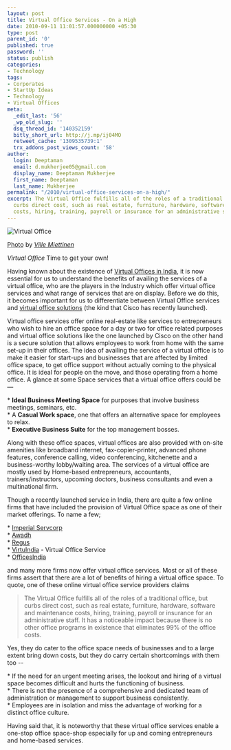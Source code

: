 ```yaml
---
layout: post
title: Virtual Office Services - On a High
date: 2010-09-11 11:01:57.000000000 +05:30
type: post
parent_id: '0'
published: true
password: ''
status: publish
categories:
- Technology
tags:
- Corporates
- StartUp Ideas
- Technology
- Virtual Offices
meta:
  _edit_last: '56'
  _wp_old_slug: ''
  dsq_thread_id: '140352159'
  bitly_short_url: http://j.mp/ij04MO
  retweet_cache: '1309535739:1'
  trx_addons_post_views_count: '58'
author:
  login: Deeptaman
  email: d.mukherjee05@gmail.com
  display_name: Deeptaman Mukherjee
  first_name: Deeptaman
  last_name: Mukherjee
permalink: "/2010/virtual-office-services-on-a-high/"
excerpt: The Virtual Office fulfills all of the roles of a traditional office, but
  curbs direct cost, such as real estate, furniture, hardware, software and maintenance
  costs, hiring, training, payroll or insurance for an administrative staff.
---
```

<div class="figure"><img src="{{ site.baseurl }}/assets/2010/09/virtual-office.jpg" alt="Virtual Office" />
<p class="credit"><abbr class="type" title="Photograph">Photo</abbr> by <cite><a href="http://www.flickr.com/photos/wili/242259195/">Ville Miettinen</a></cite></p>
<p class="caption"><em class="title">Virtual Office </em>Time to get your own!</p>
</div>
<p><!--more--></p>
<p>Having known about the existence of <a href="http://brajeshwar.wpengine.com/2008/get-your-virtual-office-in-india/">Virtual Offices in India</a>, it is now essential for us to understand the benefits of availing the services of a virtual office, who are the players in the Industry which offer virtual office services and what range of services that are on display. Before we do this, it becomes important for us to differentiate between Virtual Office services and <a href="http://sify.com/finance/cisco-unveils-virtual-office-solution-news-default-jegxdoafhgi.html">virtual office solutions</a> (the kind that Cisco has recently launched). </p>
<p>Virtual office services offer online real-estate like services to entrepreneurs who wish to hire an office space for a day or two for office related purposes and virtual office solutions like the one launched by Cisco on the other hand is a secure solution that allows employees to work from home with the same set-up in their offices. The idea of availing the service of a virtual office is to make it easier for start-ups and businesses that are affected by limited office space, to get office support without actually coming to the physical office. It is ideal for people on the move, and those operating from a home office. A glance at some Space services that a virtual office offers could be &mdash;</p>
<p>* <strong>Ideal Business Meeting Space</strong> for purposes that involve business meetings, seminars, etc.<br />
* A <strong>Casual Work space</strong>, one that offers an alternative space for employees to relax.<br />
* <strong>Executive Business Suite</strong> for the top management bosses.</p>
<p>Along with these office spaces, virtual offices are also provided with on-site amenities like broadband internet, fax-copier-printer, advanced phone features, conference calling, video conferencing, kitchenette and a business-worthy lobby/waiting area. The services of a virtual office are mostly used by Home-based entrepreneurs, accountants, trainers/instructors, upcoming doctors, business consultants and even a multinational firm.</p>
<p>Though a recently launched service in India, there are quite a few online firms that have included the provision of Virtual Office space as one of their market offerings. To name a few;</p>
<p>* <a href="http://www.servcorp.co.in/">Imperial Servcorp</a><br />
* <a href="http://www.awadh.in/">Awadh</a><br />
* <a href="http://www.regus.co.in/">Regus</a><br />
* <a href="http://www.virtuindia.com/index.html">VirtuIndia</a> - Virtual Office Service<br />
* <a href="http://www.officesindia.com/virtual_office.php">OfficesIndia</a></p>
<p>and many more firms now offer virtual office services. Most or all of these firms assert that there are a lot of benefits of hiring a virtual office space. To quote, one of these online virtual office service providers claims</p>
<blockquote><p>The Virtual Office fulfills all of the roles of a traditional office, but curbs direct cost, such as real estate, furniture, hardware, software and maintenance costs, hiring, training, payroll or insurance for an administrative staff. It has a noticeable impact because there is no other office programs in existence that eliminates 99% of the office costs.</p></blockquote>
<p>Yes, they do cater to the office space needs of businesses and to a large extent bring down costs, but they do carry certain shortcomings with them too --</p>
<p>* If the need for an urgent meeting arises, the lookout and hiring of a virtual space becomes difficult and hurts the functioning of business.<br />
* There is not the presence of a comprehensive and dedicated team of administration or management to support business consistently.<br />
* Employees are in isolation and miss the advantage of working for a distinct office culture.</p>
<p>Having said that, it is noteworthy that these virtual office services enable a one-stop office space-shop especially for up and coming entrepreneurs and home-based services.</p>
